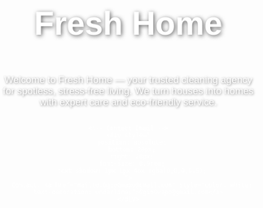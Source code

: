 <body style="margin:0; padding:0; font-family:sans-serif; color:white;">
  <div style="
    background-image: url('https://images.unsplash.com/photo-1581579185169-6cdb76d9b9c0?ixlib=rb-4.0.3&auto=format&fit=crop&w=1950&q=80');
    background-size: cover;
    background-position: center;
    height: 100vh;
    width: 100%;
    display: flex;
    flex-direction: column;
    justify-content: center;
    align-items: center;
    position: relative;
    text-align: center;
  ">
    <h1 style="font-size: 4rem; font-weight: bold; text-shadow: 2px 2px 8px rgba(0,0,0,0.6);">
      Fresh Home
    </h1>
    <p style="max-width: 600px; margin-top: 20px; font-size: 1.2rem; text-shadow: 1px 1px 4px rgba(0,0,0,0.5);">
      Welcome to Fresh Home — your trusted cleaning agency for spotless, stress-free living. We turn houses into homes with expert care and eco-friendly service.
    </p>

    <!-- Contact Email -->
    <div style="
      position: absolute;
      bottom: 20px;
      right: 20px;
      font-size: 0.9rem;
      text-shadow: 1px 1px 4px rgba(0,0,0,0.5);
    ">
      Contact: <a href="mailto:GgioGwapo@gmail.com" style="color: white; text-decoration: underline;">GgioGwapo@gmail.com</a>
    </div>
  </div>
</body>
